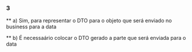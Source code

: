 ### 3 

** a) Sim, para representar o DTO para o  objeto que será enviado no business para a data

** b) É necessaário colocar o DTO gerado a parte que será enviada para o data